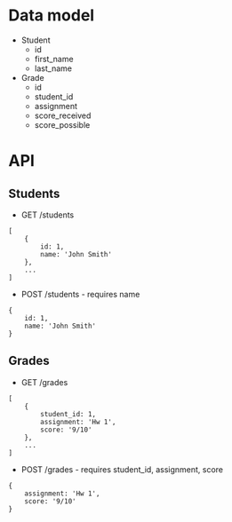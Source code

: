 # Data model

- Student
  - id
  - first_name
  - last_name
- Grade
  - id
  - student_id
  - assignment
  - score_received
  - score_possible

# API


## Students

- GET /students
```
[
    {
        id: 1,
        name: 'John Smith'
    },
    ...
]
```

- POST /students - requires name
```
{
    id: 1,
    name: 'John Smith'
}
```

## Grades

- GET /grades
```
[
    {
        student_id: 1,
        assignment: 'Hw 1',
        score: '9/10'
    },
    ...
]
```

- POST /grades - requires student_id, assignment, score
```
{
    assignment: 'Hw 1',
    score: '9/10'
}
```